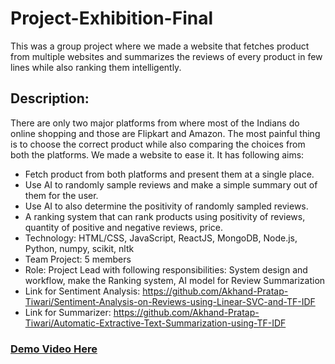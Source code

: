 # Project-Exhibition-Final
This was a group project where we made a website that fetches product from multiple websites and summarizes the reviews of every product in few lines while also ranking them intelligently.
## Description: 
There are only two major platforms from where most of the Indians do online shopping and
those are Flipkart and Amazon. The most painful thing is to choose the correct product while also
comparing the choices from both the platforms. We made a website to ease it. It has following aims:
- Fetch product from both platforms and present them at a single place.
- Use AI to randomly sample reviews and make a simple summary out of them for the user.
- Use AI to also determine the positivity of randomly sampled reviews.
- A ranking system that can rank products using positivity of reviews, quantity of positive and negative
reviews, price.
- Technology: HTML/CSS, JavaScript, ReactJS, MongoDB, Node.js, Python, numpy, scikit, nltk
- Team Project: 5 members
- Role: Project Lead with following responsibilities: System design and workflow, make the Ranking system,
AI model for Review Summarization
- Link for Sentiment Analysis: https://github.com/Akhand-Pratap-Tiwari/Sentiment-Analysis-on-Reviews-using-Linear-SVC-and-TF-IDF
- Link for Summarizer: https://github.com/Akhand-Pratap-Tiwari/Automatic-Extractive-Text-Summarization-using-TF-IDF

### [Demo Video Here](https://drive.google.com/file/d/13hNMoI9dHCyPXRMta0sWzqtaSVy0tI3t/view)
